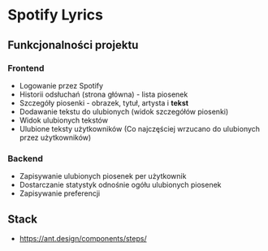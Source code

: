 # Spotify Lyrics

## Funkcjonalności projektu
### Frontend
- Logowanie przez Spotify
- Historii odsłuchań (strona główna) - lista piosenek
- Szczegóły piosenki - obrazek, tytuł, artysta i <b>tekst</b>
- Dodawanie tekstu do ulubionych (widok szczegółów piosenki)
- Widok ulubionych tekstów
- Ulubione teksty użytkowników (Co najczęściej wrzucano do ulubionych przez użytkowników)

### Backend
- Zapisywanie ulubionych piosenek per użytkownik
- Dostarczanie statystyk odnośnie ogółu ulubionych piosenek
- Zapisywanie preferencji

## Stack
- https://ant.design/components/steps/
